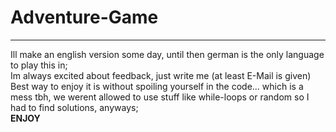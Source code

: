 # Adventure-Game
---
Ill make an english version some day, until then german is the only language to play this in;  
Im always excited about feedback, just write me (at least E-Mail is given)  
Best way to enjoy it is without spoiling yourself in the code... which is a mess tbh, we werent allowed to use stuff like while-loops or random so I had to find solutions, anyways;  
**ENJOY**
